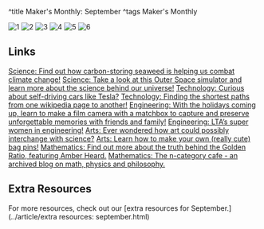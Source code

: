 ^title Maker's Monthly: September
^tags Maker's Monthly


![1](../assets/articles/04/1.png)
![2](../assets/articles/04/2.png)
![3](../assets/articles/04/3.png)
![4](../assets/articles/04/4.png)
![5](../assets/articles/04/5.png)
![6](../assets/articles/04/6.png)


## Links
[Science: Find out how carbon-storing seaweed is helping us combat climate change!](https://science.howstuffworks.com/environmental/green-tech/remediation/carbon-storing-seaweed-news.htm )
[Science: Take a look at this Outer Space simulator and learn more about the science behind our universe!](https://celestia.space)
[Technology: Curious about self-driving cars like Tesla?](https://scitechdaily.com/mit-scientists-release-open-source-photorealistic-simulator-for-autonomous-driving/)
[Technology: Finding the shortest paths from one wikipedia page to another!](https://www.sixdegreesofwikipedia.com/)
[Engineering: With the holidays coming up, learn to make a film camera with a matchbox to capture and preserve unforgettable memories with friends and family!](http://matchboxpinhole.com/box.html)
[Engineering: LTA’s super women in engineering!](https://www.youtube.com/watch?v=3L4WRoCZTXw)
[Arts: Ever wondered how art could possibly interchange with science?](https://news.artnet.com/art-world/francois-brunelle-doppleganger-photos-2165418)
[Arts: Learn how to make your own (really cute) bag pins!](https://vt.tiktok.com/ZSRUNESQT/)
[Mathematics: Find out more about the truth behind the Golden Ratio, featuring Amber Heard.](https://phys.org/news/2022-07-amber-heard-world-beautiful-golden.html)
[Mathematics: The n-category cafe - an archived blog on math, physics and philosophy.](https://golem.ph.utexas.edu/category/)

## Extra Resources
For more resources, check out our [extra resources for September.](../article/extra resources: september.html)
